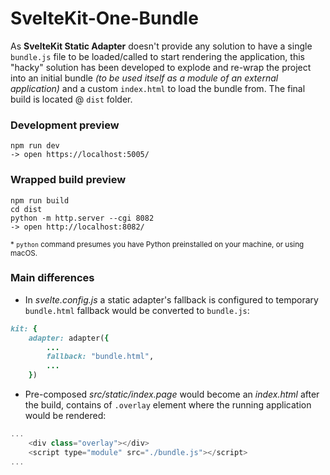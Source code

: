 # SvelteKit-One-Bundle
As **SvelteKit Static Adapter** doesn't provide any solution to have a single `bundle.js` file to be loaded/called to start rendering the application, this "hacky" solution has been developed to explode and re-wrap the project into an initial bundle *(to be used itself as a module of an external application)* and a custom `index.html` to load the bundle from.
The final build is located @ `dist` folder.

### Development preview
```
npm run dev
-> open https://localhost:5005/
```

### Wrapped build preview
```
npm run build
cd dist
python -m http.server --cgi 8082
-> open http://localhost:8082/
```
<sup>* `python` command presumes you have Python preinstalled on your machine, or using macOS.</sup>

### Main differences
- In *svelte.config.js* a static adapter's fallback is configured to temporary `bundle.html` fallback would be converted to `bundle.js`:
```ruby
kit: {
	adapter: adapter({
		...
		fallback: "bundle.html",
		...
	})
```

- Pre-composed *src/static/index.page* would become an *index.html* after the build, contains of `.overlay` element where the running application would be rendered:
```js
...
    <div class="overlay"></div>
    <script type="module" src="./bundle.js"></script>
...
``` 
